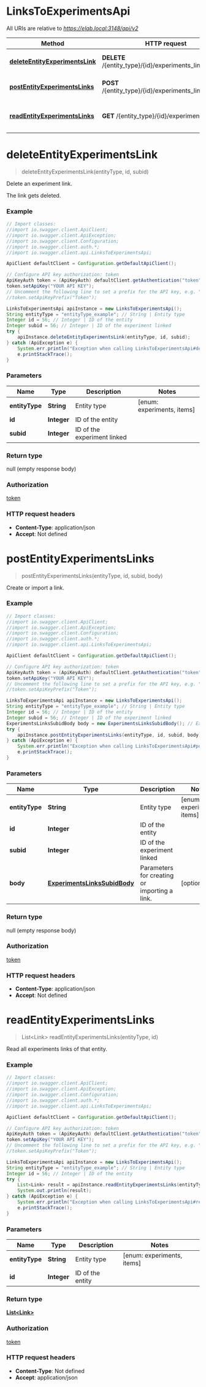 # LinksToExperimentsApi

All URIs are relative to *https://elab.local:3148/api/v2*

Method | HTTP request | Description
------------- | ------------- | -------------
[**deleteEntityExperimentsLink**](LinksToExperimentsApi.md#deleteEntityExperimentsLink) | **DELETE** /{entity_type}/{id}/experiments_links/{subid} | Delete an experiment link.
[**postEntityExperimentsLinks**](LinksToExperimentsApi.md#postEntityExperimentsLinks) | **POST** /{entity_type}/{id}/experiments_links/{subid} | Create or import a link.
[**readEntityExperimentsLinks**](LinksToExperimentsApi.md#readEntityExperimentsLinks) | **GET** /{entity_type}/{id}/experiments_links | Read all experiments links of that entity.

<a name="deleteEntityExperimentsLink"></a>
# **deleteEntityExperimentsLink**
> deleteEntityExperimentsLink(entityType, id, subid)

Delete an experiment link.

The link gets deleted.

### Example
```java
// Import classes:
//import io.swagger.client.ApiClient;
//import io.swagger.client.ApiException;
//import io.swagger.client.Configuration;
//import io.swagger.client.auth.*;
//import io.swagger.client.api.LinksToExperimentsApi;

ApiClient defaultClient = Configuration.getDefaultApiClient();

// Configure API key authorization: token
ApiKeyAuth token = (ApiKeyAuth) defaultClient.getAuthentication("token");
token.setApiKey("YOUR API KEY");
// Uncomment the following line to set a prefix for the API key, e.g. "Token" (defaults to null)
//token.setApiKeyPrefix("Token");

LinksToExperimentsApi apiInstance = new LinksToExperimentsApi();
String entityType = "entityType_example"; // String | Entity type
Integer id = 56; // Integer | ID of the entity
Integer subid = 56; // Integer | ID of the experiment linked
try {
    apiInstance.deleteEntityExperimentsLink(entityType, id, subid);
} catch (ApiException e) {
    System.err.println("Exception when calling LinksToExperimentsApi#deleteEntityExperimentsLink");
    e.printStackTrace();
}
```

### Parameters

Name | Type | Description  | Notes
------------- | ------------- | ------------- | -------------
 **entityType** | **String**| Entity type | [enum: experiments, items]
 **id** | **Integer**| ID of the entity |
 **subid** | **Integer**| ID of the experiment linked |

### Return type

null (empty response body)

### Authorization

[token](../README.md#token)

### HTTP request headers

 - **Content-Type**: application/json
 - **Accept**: Not defined

<a name="postEntityExperimentsLinks"></a>
# **postEntityExperimentsLinks**
> postEntityExperimentsLinks(entityType, id, subid, body)

Create or import a link.

### Example
```java
// Import classes:
//import io.swagger.client.ApiClient;
//import io.swagger.client.ApiException;
//import io.swagger.client.Configuration;
//import io.swagger.client.auth.*;
//import io.swagger.client.api.LinksToExperimentsApi;

ApiClient defaultClient = Configuration.getDefaultApiClient();

// Configure API key authorization: token
ApiKeyAuth token = (ApiKeyAuth) defaultClient.getAuthentication("token");
token.setApiKey("YOUR API KEY");
// Uncomment the following line to set a prefix for the API key, e.g. "Token" (defaults to null)
//token.setApiKeyPrefix("Token");

LinksToExperimentsApi apiInstance = new LinksToExperimentsApi();
String entityType = "entityType_example"; // String | Entity type
Integer id = 56; // Integer | ID of the entity
Integer subid = 56; // Integer | ID of the experiment linked
ExperimentsLinksSubidBody body = new ExperimentsLinksSubidBody(); // ExperimentsLinksSubidBody | Parameters for creating or importing a link.
try {
    apiInstance.postEntityExperimentsLinks(entityType, id, subid, body);
} catch (ApiException e) {
    System.err.println("Exception when calling LinksToExperimentsApi#postEntityExperimentsLinks");
    e.printStackTrace();
}
```

### Parameters

Name | Type | Description  | Notes
------------- | ------------- | ------------- | -------------
 **entityType** | **String**| Entity type | [enum: experiments, items]
 **id** | **Integer**| ID of the entity |
 **subid** | **Integer**| ID of the experiment linked |
 **body** | [**ExperimentsLinksSubidBody**](ExperimentsLinksSubidBody.md)| Parameters for creating or importing a link. | [optional]

### Return type

null (empty response body)

### Authorization

[token](../README.md#token)

### HTTP request headers

 - **Content-Type**: application/json
 - **Accept**: Not defined

<a name="readEntityExperimentsLinks"></a>
# **readEntityExperimentsLinks**
> List&lt;Link&gt; readEntityExperimentsLinks(entityType, id)

Read all experiments links of that entity.

### Example
```java
// Import classes:
//import io.swagger.client.ApiClient;
//import io.swagger.client.ApiException;
//import io.swagger.client.Configuration;
//import io.swagger.client.auth.*;
//import io.swagger.client.api.LinksToExperimentsApi;

ApiClient defaultClient = Configuration.getDefaultApiClient();

// Configure API key authorization: token
ApiKeyAuth token = (ApiKeyAuth) defaultClient.getAuthentication("token");
token.setApiKey("YOUR API KEY");
// Uncomment the following line to set a prefix for the API key, e.g. "Token" (defaults to null)
//token.setApiKeyPrefix("Token");

LinksToExperimentsApi apiInstance = new LinksToExperimentsApi();
String entityType = "entityType_example"; // String | Entity type
Integer id = 56; // Integer | ID of the entity
try {
    List<Link> result = apiInstance.readEntityExperimentsLinks(entityType, id);
    System.out.println(result);
} catch (ApiException e) {
    System.err.println("Exception when calling LinksToExperimentsApi#readEntityExperimentsLinks");
    e.printStackTrace();
}
```

### Parameters

Name | Type | Description  | Notes
------------- | ------------- | ------------- | -------------
 **entityType** | **String**| Entity type | [enum: experiments, items]
 **id** | **Integer**| ID of the entity |

### Return type

[**List&lt;Link&gt;**](Link.md)

### Authorization

[token](../README.md#token)

### HTTP request headers

 - **Content-Type**: Not defined
 - **Accept**: application/json

